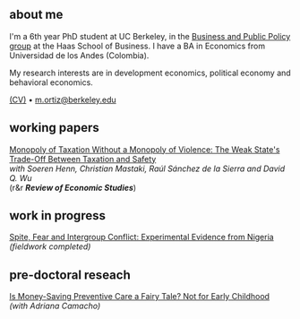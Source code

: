 ## about me

I'm a 6th year PhD student at UC Berkeley, in the [Business and Public Policy group](https://haas.berkeley.edu/bpp) at the Haas School of Business. I have a BA in Economics from Universidad de los Andes (Colombia).

My research interests are in development economics, political economy and behavioral economics.

[(CV)](pdf/CV_MO.pdf) • m.ortiz@berkeley.edu


## working papers

[Monopoly of Taxation Without a Monopoly of Violence: The Weak State's Trade-Off Between Taxation and Safety](pdf/KimiaII.pdf)<br/>
_with Soeren Henn, Christian Mastaki, Raúl Sánchez de la Sierra and David Q. Wu_ <br/>
(r&r _**Review of Economic Studies**_) <br/>
<!-- <span style="font-size:0.8em;">• Summary for a broader audience: [here](https://miguelortizp.github.io/)</span> (Lo de las flechas es para volverlo comentario) -->

## work in progress

[Spite, Fear and Intergroup Conflict: Experimental Evidence from Nigeria](https://miguelortizp.github.io/) _(fieldwork completed)_

## pre-doctoral reseach

[Is Money-Saving Preventive Care a Fairy Tale? Not for Early Childhood](https://miguelortizp.github.io/)<br/>
_(with Adriana Camacho)_


